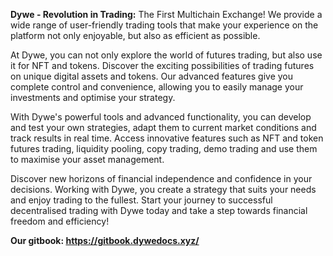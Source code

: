 **Dywe - Revolution in Trading:** The First Multichain Exchange! We provide a wide range of user-friendly trading tools that make your experience on the platform not only enjoyable, but also as efficient as possible.

At Dywe, you can not only explore the world of futures trading, but also use it for NFT and tokens. Discover the exciting possibilities of trading futures on unique digital assets and tokens. Our advanced features give you complete control and convenience, allowing you to easily manage your investments and optimise your strategy.

With Dywe's powerful tools and advanced functionality, you can develop and test your own strategies, adapt them to current market conditions and track results in real time. Access innovative features such as NFT and token futures trading, liquidity pooling, copy trading, demo trading and use them to maximise your asset management.

Discover new horizons of financial independence and confidence in your decisions. Working with Dywe, you create a strategy that suits your needs and enjoy trading to the fullest. Start your journey to successful decentralised trading with Dywe today and take a step towards financial freedom and efficiency!

**Our gitbook: https://gitbook.dywedocs.xyz/**
